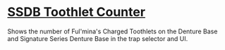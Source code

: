 # [SSDB Toothlet Counter](https://www.mousehuntgame.com/preferences.php?tab=mousehunt-improved-settings#mousehunt-improved-settings-feature-ssdb-teeth-counter)

Shows the number of Ful'mina's Charged Toothlets on the Denture Base and Signature Series Denture Base in the trap selector and UI.
